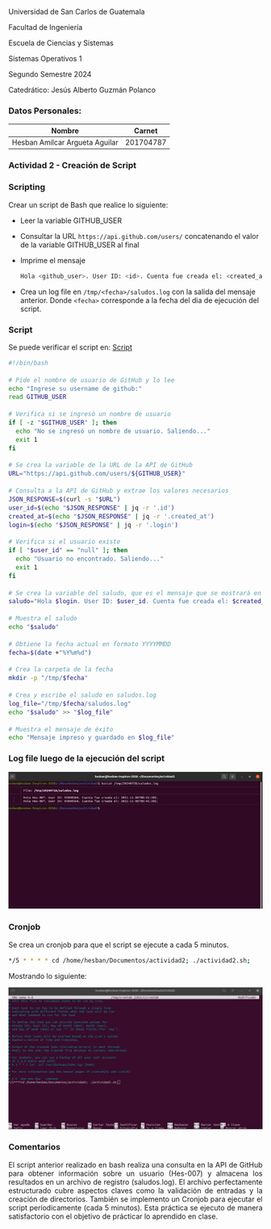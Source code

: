 <p> Universidad de San Carlos de Guatemala </p>
<p> Facultad de Ingeniería </p> 
<p> Escuela de Ciencias y Sistemas </p>
<p> Sistemas Operativos 1 </p>
<p> Segundo Semestre 2024 </p>
<p> Catedrático: Jesús Alberto Guzmán Polanco </p>

### Datos Personales:
Nombre                              | Carnet
----------------------------------- | -------------
Hesban Amilcar Argueta Aguilar      | 201704787

### Actividad 2 - Creación de Script

### Scripting

Crear un script de Bash que realice lo siguiente:

- Leer la variable GITHUB_USER

- Consultar la URL `https://api.github.com/users/` concatenando el valor de la variable GITHUB_USER al final

- Imprime el mensaje
    ```bash
    Hola <github_user>. User ID: <id>. Cuenta fue creada el: <created_at>.
    ```

- Crea un log file en `/tmp/<fecha>/saludos.log` con la salida del mensaje anterior. Donde `<fecha>` corresponde a la fecha del dia de ejecución del script.

### Script

Se puede verificar el script en: [Script](./actividad2.sh)

```bash
#!/bin/bash

# Pide el nombre de usuario de GitHub y lo lee
echo "Ingrese su username de github:"
read GITHUB_USER

# Verifica si se ingresó un nombre de usuario
if [ -z "$GITHUB_USER" ]; then
  echo "No se ingresó un nombre de usuario. Saliendo..."
  exit 1
fi

# Se crea la variable de la URL de la API de GitHub
URL="https://api.github.com/users/${GITHUB_USER}"

# Consulta a la API de GitHub y extrae los valores necesarios
JSON_RESPONSE=$(curl -s "$URL")
user_id=$(echo "$JSON_RESPONSE" | jq -r '.id')
created_at=$(echo "$JSON_RESPONSE" | jq -r '.created_at')
login=$(echo "$JSON_RESPONSE" | jq -r '.login')

# Verifica si el usuario existe
if [ "$user_id" == "null" ]; then
  echo "Usuario no encontrado. Saliendo..."
  exit 1
fi

# Se crea la variable del saludo, que es el mensaje que se mostrará en la shell
saludo="Hola $login. User ID: $user_id. Cuenta fue creada el: $created_at."

# Muestra el saludo
echo "$saludo"

# Obtiene la fecha actual en formato YYYYMMDD
fecha=$(date +"%Y%m%d")

# Crea la carpeta de la fecha
mkdir -p "/tmp/$fecha"

# Crea y escribe el saludo en saludos.log
log_file="/tmp/$fecha/saludos.log"
echo "$saludo" >> "$log_file"

# Muestra el mensaje de éxito
echo "Mensaje impreso y guardado en $log_file"
```
### Log file luego de la ejecución del script

![Ejecución del log file](./imagenes/imagen1.jpg)

### Cronjob

Se crea un cronjob para que el script se ejecute a cada 5 minutos.

```bash
*/5 * * * * cd /home/hesban/Documentos/actividad2; ./actividad2.sh;
```

Mostrando lo siguiente:

![Crontab](./imagenes/imagen2.jpg)

### Comentarios
<p style="text-align: justify;">
El script anterior realizado en bash realiza una consulta en la API de GitHub para obtener información sobre un usuario (Hes-007) y almacena los resultados en un archivo de registro (saludos.log). El archivo perfectamente estructurado cubre aspectos claves como la validación de entradas y la creación de directorios. También se implemento un Cronjob para ejecutar el script períodicamente (cada 5 minutos). Esta práctica se ejecuto de manera satisfactorio con el objetivo de prácticar lo aprendido en clase.
</p>